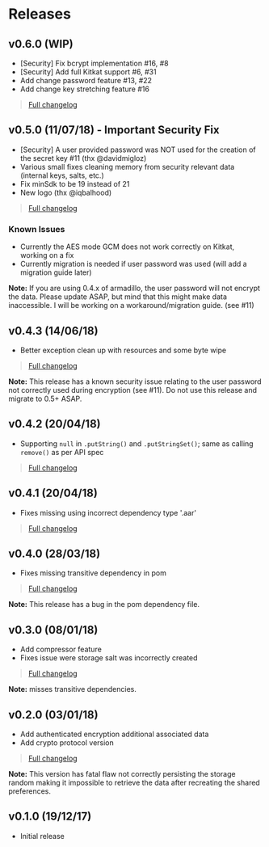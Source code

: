# Releases

## v0.6.0 (WIP)

* [Security] Fix bcrypt implementation #16, #8
* [Security] Add full Kitkat support #6, #31
* Add change password feature #13, #22
* Add change key stretching feature #16

> [Full changelog](https://github.com/patrickfav/armadillo/compare/v0.5.0...v0.6.0)

## v0.5.0 (11/07/18) - Important Security Fix

* [Security] A user provided password was NOT used for the creation of the secret key #11 (thx @davidmigloz) 
* Various small fixes cleaning memory from security relevant data (internal keys, salts, etc.)
* Fix minSdk to be 19 instead of 21
* New logo (thx @iqbalhood)

> [Full changelog](https://github.com/patrickfav/armadillo/compare/v0.4.3...v0.5.0)

### Known Issues

* Currently the AES mode GCM does not work correctly on Kitkat, working on a fix
* Currently migration is needed if user password was used (will add a migration guide later)

**Note:** If you are using 0.4.x of armadillo, the user password will not encrypt the data. Please update ASAP, but mind that this might make data inaccessible. I will be working on a workaround/migration guide. (see #11)

## v0.4.3 (14/06/18)

* Better exception clean up with resources and some byte wipe

> [Full changelog](https://github.com/patrickfav/armadillo/compare/v0.4.2...v0.4.3)

**Note:** This release has a known security issue relating to the user password not correctly used during encryption (see #11). Do not use this release and migrate to 0.5+ ASAP.

## v0.4.2 (20/04/18)

* Supporting `null` in `.putString()` and `.putStringSet()`; same as calling `remove()` as per API spec

> [Full changelog](https://github.com/patrickfav/armadillo/compare/v0.4.1...v0.4.2)

## v0.4.1 (20/04/18)

* Fixes missing using incorrect dependency type '.aar'

> [Full changelog](https://github.com/patrickfav/armadillo/compare/v0.4.0...v0.4.1)

## v0.4.0 (28/03/18)

* Fixes missing transitive dependency in pom

> [Full changelog](https://github.com/patrickfav/armadillo/compare/v0.3.0...v0.4.0)

**Note:** This release has a bug in the pom dependency file.

## v0.3.0 (08/01/18)

* Add compressor feature
* Fixes issue were storage salt was incorrectly created

> [Full changelog](https://github.com/patrickfav/armadillo/compare/v0.2.0...v0.3.0)

**Note:** misses transitive dependencies.

## v0.2.0 (03/01/18)

* Add authenticated encryption additional associated data
* Add crypto protocol version

> [Full changelog](https://github.com/patrickfav/armadillo/compare/eedc283f0b8e1b658d01afd2a9d9b3dedac0fd33...v0.2.0)

**Note:** This version has fatal flaw not correctly persisting the storage random making it impossible to retrieve the data after recreating the shared preferences.

## v0.1.0 (19/12/17)

* Initial release

